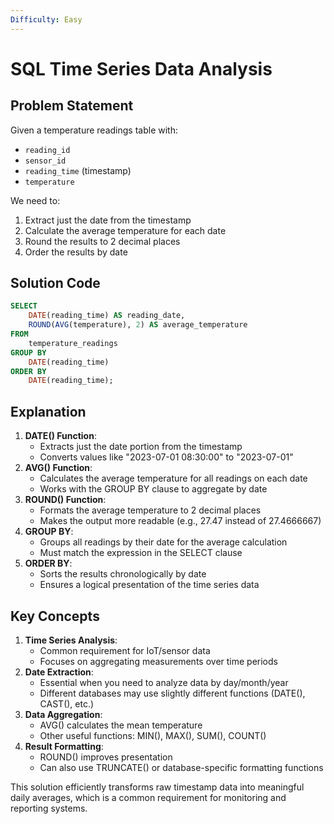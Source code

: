 ```yaml
---
Difficulty: Easy
---
```

# SQL Time Series Data Analysis

## Problem Statement

Given a temperature readings table with:

- `reading_id`
- `sensor_id`
- `reading_time` (timestamp)
- `temperature`

We need to:

1. Extract just the date from the timestamp
2. Calculate the average temperature for each date
3. Round the results to 2 decimal places
4. Order the results by date

## Solution Code

```SQL
SELECT
    DATE(reading_time) AS reading_date,
    ROUND(AVG(temperature), 2) AS average_temperature
FROM
    temperature_readings
GROUP BY
    DATE(reading_time)
ORDER BY
    DATE(reading_time);
```

## Explanation

1. **DATE() Function**:
    - Extracts just the date portion from the timestamp
    - Converts values like "2023-07-01 08:30:00" to "2023-07-01"
2. **AVG() Function**:
    - Calculates the average temperature for all readings on each date
    - Works with the GROUP BY clause to aggregate by date
3. **ROUND() Function**:
    - Formats the average temperature to 2 decimal places
    - Makes the output more readable (e.g., 27.47 instead of 27.4666667)
4. **GROUP BY**:
    - Groups all readings by their date for the average calculation
    - Must match the expression in the SELECT clause
5. **ORDER BY**:
    - Sorts the results chronologically by date
    - Ensures a logical presentation of the time series data

## Key Concepts

1. **Time Series Analysis**:
    - Common requirement for IoT/sensor data
    - Focuses on aggregating measurements over time periods
2. **Date Extraction**:
    - Essential when you need to analyze data by day/month/year
    - Different databases may use slightly different functions (DATE(), CAST(), etc.)
3. **Data Aggregation**:
    - AVG() calculates the mean temperature
    - Other useful functions: MIN(), MAX(), SUM(), COUNT()
4. **Result Formatting**:
    - ROUND() improves presentation
    - Can also use TRUNCATE() or database-specific formatting functions

This solution efficiently transforms raw timestamp data into meaningful daily averages, which is a common requirement for monitoring and reporting systems.